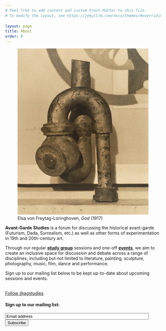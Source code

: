 ```yaml
---
# Feel free to add content and custom Front Matter to this file.
# To modify the layout, see https://jekyllrb.com/docs/themes/#overriding-theme-defaults

layout: page
title: About
order: 0
---
```

<figure class="artwork-left">
  <img class="figure-image" src="/images/god.jpg">
  <figcaption class="artwork-left">Elsa von Freytag-Loringhoven, <i>God</i> (1917)</figcaption>
</figure>

**Avant-Garde Studies** is a forum for discussing the historical avant-garde (Futurism, Dada, Surrealism, etc.) as well as other forms of experimentation in 19th and 20th-century art.

Through our regular **[study group](../study-group)** sessions and one-off **[events](../events)**, we aim to create an inclusive space for discussion and debate across a range of disciplines, including but not limited to literature, painting, sculpture, photography, music, film, dance and performance.

Sign up to our mailing list below to be kept up-to-date about upcoming sessions and events.
<br><br>
<!-- Twitter button-->
<a href="https://twitter.com/agstudies?ref_src=twsrc%5Etfw" class="twitter-follow-button" data-show-count="true">Follow @agstudies</a><script async src="https://platform.twitter.com/widgets.js" charset="utf-8"></script>
<br>

<!-- Begin Mailchimp Signup Form -->
<div id="mailchimp">
<form action="https://gmail.us4.list-manage.com/subscribe/post?u=a29e4c78bca17e68d8ae414d9&amp;id=2880d72499" method="post" id="mc-embedded-subscribe-form" name="mc-embedded-subscribe-form" class="validate" target="_blank" novalidate>
    <div id="mc_embed_signup_scroll">
	<h4>Sign up to our mailing list:</h4>
<div class="mc-field-group">
	<input type="email" value="Email address" name="EMAIL" size="55" class="required email" id="mce-EMAIL" onfocus="if(this.value==this.defaultValue)this.value='';" onblur="if(this.value=='')this.value=this.defaultValue;">
</div>	<div id="mce-responses" class="clear">
		<div class="response" id="mce-error-response" style="display:none"></div>
		<div class="response" id="mce-success-response" style="display:none"></div>
	</div>    <!-- real people should not fill this in and expect good things - do not remove this or risk form bot signups-->
    <div style="position: absolute; left: -5000px;" aria-hidden="true"><input type="text" name="b_a29e4c78bca17e68d8ae414d9_2880d72499" tabindex="-1" value=""></div>
    <div class="clear"><input type="submit" value="Subscribe" name="subscribe" id="mc-embedded-subscribe" class="button"></div>
    </div>
</form>
</div>
<script type='text/javascript' src='//s3.amazonaws.com/downloads.mailchimp.com/js/mc-validate.js'></script><script type='text/javascript'>(function($) {window.fnames = new Array(); window.ftypes = new Array();fnames[0]='EMAIL';ftypes[0]='email';fnames[1]='FNAME';ftypes[1]='text';fnames[2]='LNAME';ftypes[2]='text';fnames[3]='ADDRESS';ftypes[3]='address';fnames[4]='PHONE';ftypes[4]='phone';fnames[5]='BIRTHDAY';ftypes[5]='birthday';}(jQuery));var $mcj = jQuery.noConflict(true);</script>
<!--End mc_embed_signup-->
